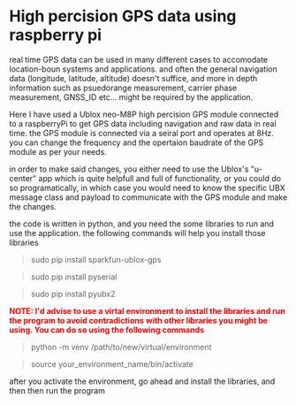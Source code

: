<h1>High percision GPS data using raspberry pi</h1>

real time GPS data can be used in many different cases to accomodate location-boun systems and applications.
and often the general navigation data (longitude, latitude, altitude) doesn't suffice, and more in depth information 
such as psuedorange measurement, carrier phase measurement,  GNSS_ID etc... might be required by the application.

Here I have used a Ublox neo-M8P high percision GPS module connected to a raspberryPi to get GPS data
including navigation and raw data in real time. the GPS module is connected via a seiral port and operates at 
8Hz. you can change the frequency and the opertaion baudrate of the GPS module as per your needs. 

in order to make said changes, you either need to use the Ublox's "u-center" app which is quite helpfull and full of 
functionality, or you could do so programatically, in which case you would need to know the specific UBX message
class and payload to communicate with the GPS module and make the changes. 

the code is written in python, and you need the some libraries to run and use the application.
the following commands will help you install those libraries

> sudo pip install sparkfun-ublox-gps

> sudo pip install pyserial

> sudo pip install pyubx2


<span style="color:red;">**NOTE: I'd advise to use a virtal environment to install the libraries and run the program to avoid contradictions**</span>
<span style="color:red;">**with other libraries you might be using. You can do so using the following commands**</span>


> python -m venv /path/to/new/virtual/environment

> source your_environment_name/bin/activate

after you activate the environment, go ahead and install the libraries, and then then run the program


